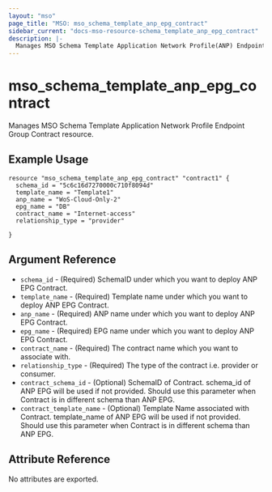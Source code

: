 ```yaml
---
layout: "mso"
page_title: "MSO: mso_schema_template_anp_epg_contract"
sidebar_current: "docs-mso-resource-schema_template_anp_epg_contract"
description: |-
  Manages MSO Schema Template Application Network Profile(ANP) Endpoint Group(EPG) Contract.
---
```


# mso_schema_template_anp_epg_contract #

Manages MSO Schema Template Application Network Profile Endpoint Group Contract resource.

## Example Usage ##

```hcl
resource "mso_schema_template_anp_epg_contract" "contract1" {
  schema_id = "5c6c16d7270000c710f8094d"
  template_name = "Template1"
  anp_name = "WoS-Cloud-Only-2"
  epg_name = "DB"
  contract_name = "Internet-access"
  relationship_type = "provider"
  
}
```

## Argument Reference ##

* `schema_id` - (Required) SchemaID under which you want to deploy ANP EPG Contract.
* `template_name` - (Required) Template name under which you want to deploy ANP EPG Contract.
* `anp_name` - (Required) ANP name under which you want to deploy ANP EPG Contract.
* `epg_name` - (Required) EPG name under which you want to deploy ANP EPG Contract.
* `contract_name` - (Required) The contract name which you want to associate with.
* `relationship_type` - (Required) The type of the contract i.e. provider or consumer.
* `contract_schema_id` - (Optional) SchemaID of Contract. schema_id of ANP EPG will be used if not provided. Should use this parameter when Contract is in different schema than ANP EPG.
* `contract_template_name` - (Optional) Template Name associated with Contract. template_name of ANP EPG will be used if not provided. Should use this parameter when Contract is in different schema than ANP EPG.

## Attribute Reference ##

No attributes are exported.
